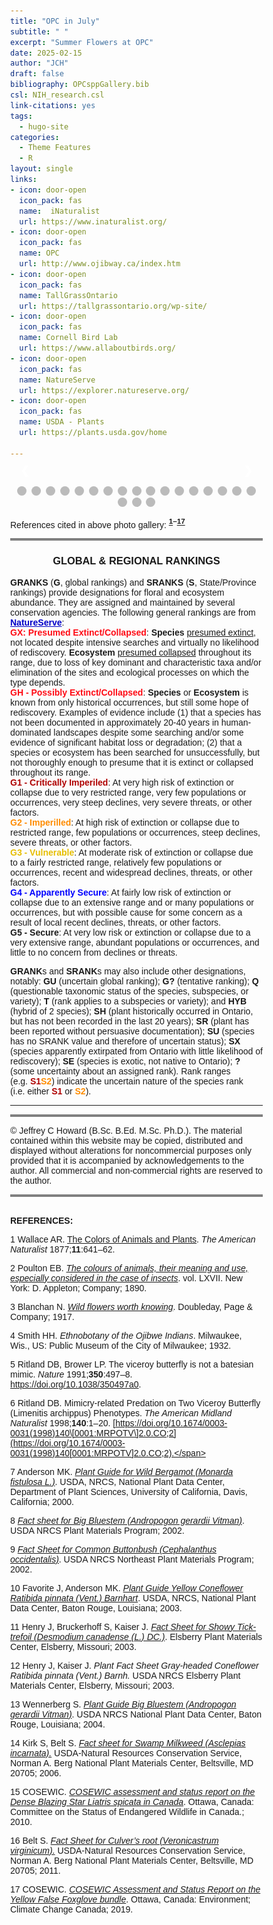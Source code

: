 ```yaml
---
title: "OPC in July"
subtitle: " "
excerpt: "Summer Flowers at OPC"
date: 2025-02-15
author: "JCH"
draft: false
bibliography: OPCsppGallery.bib
csl: NIH_research.csl
link-citations: yes
tags:
  - hugo-site
categories:
  - Theme Features
  - R
layout: single
links:
- icon: door-open
  icon_pack: fas
  name:  iNaturalist
  url: https://www.inaturalist.org/
- icon: door-open
  icon_pack: fas
  name: OPC
  url: http://www.ojibway.ca/index.htm
- icon: door-open
  icon_pack: fas
  name: TallGrassOntario
  url: https://tallgrassontario.org/wp-site/
- icon: door-open
  icon_pack: fas
  name: Cornell Bird Lab
  url: https://www.allaboutbirds.org/
- icon: door-open
  icon_pack: fas
  name: NatureServe
  url: https://explorer.natureserve.org/
- icon: door-open
  icon_pack: fas
  name: USDA - Plants
  url: https://plants.usda.gov/home

---
```


<style type="text/css">
* {box-sizing:border-box}
body {font-family: Verdana, sans-serif; margin:0}
.mySlides {display: none}
img {vertical-align: middle;}

/* ======================= */
/* SlideShow container CSS */
/* ======================= */
.slideshow-container {
  max-width: 600px;
  position: relative;
  margin: auto;
  }
/* ========================== */
/* Hide the images by default */
/* ========================== */
.mySlides {
  display: none;
  }
/* ======================== */
/*  Next & previous buttons */
/* ======================== */
.prev, .next {
  cursor: pointer;
  position: absolute;
  top: 50%;
  width: auto;
  margin-top: -22px;
  padding: 16px;
  color: white;
  font-weight: bold;
  font-size: 18px;
  transition: 0.6s ease;
  border-radius: 0 3px 3px 0;
  user-select: none;
  }
/* ================================ */
/* Position: "next button" to right */
/* ================================ */
.next {
  right: 0;
  border-radius: 3px 0 0 3px;
  }
/* ====================================================== */
/* On hover: black bkgd color with little bit see-through */
/* ====================================================== */
.prev:hover, .next:hover {
  background-color: rgba(0,0,0,0.8);
  }

/* ====================== */
/* Caption Container text */
/* ====================== */
.caption-container {
  font-size: 14px;
  text-align: left;
  background-color: rgb(240,240,240);
  padding: 5px 5px;
  color: white;
}

/* ===================== */
/* Number text (1/10 etc) */
/* ===================== */
.numbertext {
  color: #f2f2f2;
  font-size: 12px;
  padding: 8px 12px;
  position: absolute;
  top: 0;
  }
/* =========================== */
/*   Dots/bullets/indicators   */
/* =========================== */
.dot {
  cursor: pointer;
  height: 15px;
  width: 15px;
  margin: 0 2px;
  background-color: #bbb;
  border-radius: 50%;
  display: inline-block;
  transition: background-color 0.6s ease;
  }
.active, .dot:hover {
  background-color: #717171;
  }

/* ==================== */
/*   Fading animation   */
/* ==================== */
.fade {
  animation-name: fade;
  animation-duration: 1.5s;
  }
@keyframes fade {
  from {opacity: .4}
  to {opacity: 1}
  }

/* =============================== */
/*          CSS for Links          */
/* =============================== */
a.one:link {color: rgb(0, 0, 200);}
a.one:visited {color: rgb(192, 20, 172);}
a.one:hover {color: rgb(255, 20, 100);}

/* ============================== */
/*     CSS for stylizing text     */
/* ============================== */
#Blk { font-weight: bold; color: rgb(0, 0, 0); }
#blk { color: rgb(0, 0, 0); }
#Red { font-weight: bold; color: rgb(255, 10, 20); }
#Dred { font-weight: bold; color: rgb(175, 0, 0); }
#Or { font-weight: bold; color: rgb(255, 140, 0); }
#Gold { font-weight: bold; color: rgb(230, 190, 0); }
#Gr2 { font-weight: bold; color: rgb(25, 150, 25); }
#Teal { font-weight: bold; color: rgb(60, 180, 180); }
#Blue { font-weight: bold; color: blue; }
#Glacialb { font-weight: bold; color: rgb(54, 139, 193); }
#Violet { font-weight: bold; color: rgb(180, 73, 255); }
#Purple { font-weight: bold; color: rgb(150, 0, 255); }
#Magenta { font-weight: bold; color: rgb(255, 0, 255); }
#Salmon { font-weight: bold; color: rgb(255, 140, 160); }
#Silver { font-weight: bold; color: rgb(192, 192, 192); }
#Gray { font-weight: bold; color: rgb(155, 155, 155); }
#Rust { font-weight: bold; color: rgb(183, 65, 14); }
#Dbr { font-weight: bold; color: rgb(100, 20, 20); }
</style>
<!-- Slideshow container -->

<div class="slideshow-container">

<!-- Full-width images with number and caption text -->

<div class="mySlides fade">

<div class="numbertext">

1 / 20

</div>

<img src="images/July2010_BBstemGrass.jpg" alt="" width="100%"/>

<div class="caption-container">

<p id="caption">
<span id="blk">
<i>Andropogon gerardi</i> (<span id="Blue">S4</span>, <b>G5</b>), commonly known as <b><a class="one" href="https://www.inaturalist.org/taxa/121968-Andropogon-gerardi" target="_blank" title="Go to iNaturalist">Big Bluestem</a></b>, is a native perennial tall grass (<i>Poaceae</i> family). It grows to impressive heights (~3 m) and forms extensive underground rhizome and root systems. Part of the stem turns blue or purple as it matures (see inset), while the inflorescence consists of digit-like <b>racemes</b> (Note: upper inset shows five digit-like <b>rames</b>). Small petal-less flowers, or <b>spikelets</b>, line the length of each <b>rame</b> (Note: rust coloured anthers hanging from <b>spikelets</b>). The extensive rhizome and root structure of <i>A. gerardi</i> makes it well adapted to natural disturbances (i.e. ground fires, grazing). It’s highly valued as forage for livestock and an important source of food and shelter for birds and insects (<b>USDA</b> 2002, <b>Wennerberg</b> 2004).</span>
</p>

</div>

</div>

<div class="mySlides fade">

<div class="numbertext">

2 / 20

</div>

<img src="images/July2010_CanTfoil.jpg" alt="" width="100%"/>

<div class="caption-container">

<p id="caption">
<span id="blk"><i>Desmodium canadense</i> (<span id="Blue">S4</span>, <b>G5</b>),
commonly known as <b><a class="one" href="https://www.inaturalist.org/taxa/129505-Desmodium-canadense" target="_blank" title="Go to iNaturalist"></a>Canadian tick-trefoil</b>, is a native perennial forb and member of the legume family <i>Fabaceae</i>. It serves as the larval host plant for several butterfly species (e.g. <b>Eastern tailed-blue</b>) and the bright pea-shaped pink-purple flowers provide nectar for pollinating insects and hummingbirds (<b>Henry</b> et.al. 2003).</span>
</p>

</div>

</div>

<div class="mySlides fade">

<div class="numbertext">

3 / 20

</div>

<img src="images/July2010_CulvRoot.jpg" alt="" width="100%"/>

<div class="caption-container">

<p id="caption">
<span id="blk"><i>Veronicastrum virginicum</i> (<span id="Or">S2</span>, <span id="Blue">G4</span>), commonly known as <b><a class="one" href="https://www.inaturalist.org/taxa/141767-Veronicastrum-virginicum" target="_blank" title="Go to iNaturalist">Culver’s root</a></b>, is a rare native perennial forb and member of the plantain family <i>Plantaginaceae</i>. The branching inflorescence (i.e. spike-like <b>raceme</b>) at the top of the plant is reminiscent of a showy candelabra (see lower inset). Each branch supports multiple white flowers that are crowded together. Each tube-like flower (i.e. <b>tepals</b> are fused) contains one or two relatively long (~9 mm) stamens that are topped by golden-brown anthers (<b>Belt</b> 2011).</span>
</p>

</div>

</div>

<div class="mySlides fade">

<div class="numbertext">

4 / 20

</div>

<img src="images/July2010_DBStar.jpg" alt="" width="100%"/>

<div class="caption-container">

<p id="caption">
<span id="blk"><i>Liatris spicata</i> (<span id="Or">S2</span>, <b>G5</b>), commonly known as <b><a class="one" href="https://www.inaturalist.org/taxa/117439-Liatris-spicata" target="_blank" title="Go to iNaturalist">Marsh Blazing Star</a></b> or <b>Dense Blazing Star</b>, is a provincially rare native perennial forb and member of the family <i>Asteraceae</i>. The relatively tall (upwards of 1.5 m) showy purple-pinkish spikes of densely packed flowers attract many pollinating insects and hummingbirds. Each flower-head contains several <b>disc florets</b>. The upper part of the <b>floret’s</b> corolla forms 5 tiny lobes that produce a star-shaped pattern (see inset). Emerging from the centre of each <b>floret</b> is a deeply split long curly white-pinkish <b>style</b> (i.e. middle part of pistil) that collectively give the inflorescence a fuzzy appearance. The last <b>COSEWIC</b> Report (2010) identified 10 extant populations within the province with an estimated total population of 60,000-70,000 plants. All known populations have been declining due to habitat loss.</span>
</p>

</div>

</div>

<div class="mySlides fade">

<div class="numbertext">

5 / 20

</div>

<img src="images/July2010_EButtonBush.jpg" alt="" width="100%"/>

<div class="caption-container">

<p id="caption">
<span id="blk"><i>Cephalanthus occidentalis</i> (<b>S5</b>, <b>G5</b>), commonly known as <b><a class="one" href="https://www.inaturalist.org/taxa/52763-Cephalanthus-occidentalis" target="_blank" title="Go to iNaturalist">Buttonbush</a></b>, is a native deciduous shrub and member of the family <i>Rubiaceae</i>. The spherical pin-cushion like inflorescence contains many small white tubular flowers that have a prominent yellow tipped (may turn brownish) <b>stigma</b> protruding from its centre. Besides its aesthetic appeal <i>C. occidentalis</i> is an important food resource (i.e. nectar, foliage, seeds) for pollinating insects, hummingbirds, waterfowl, shorebirds and white tailed deer (<b>USDA</b> 2002).</span>
</p>

</div>

</div>

<div class="mySlides fade">

<div class="numbertext">

6 / 20

</div>

<img src="images/July2010_FFLoosestrife.jpg" alt="" width="100%"/>

<div class="caption-container">

<p id="caption">
<span id="blk"><i>Lysimachia quadriflora</i> (<span id="Blue">S4</span>, <b>G5</b>), commonly known as <b><a class="one" href="https://www.inaturalist.org/taxa/165013-Lysimachia-quadriflora" target="_blank" title="Go to iNaturalist">Narrow-leaved Loosestrife</a></b> or <b>Four-flower Yellow Loosestrife</b>, is a native perennial forb and member of the primrose family <i>Primulaceae</i>. The inflorescence consists of clusters of four yellow flowers, each attached via a small <b>pedicel</b> to the ends of branches (Note: usually drooping and not all in bloom at the same time). The <b>corolla</b> consists of five yellow petals that have a short sharp tip at their apex.</span>
</p>

</div>

</div>

<div class="mySlides fade">

<div class="numbertext">

7 / 20

</div>

<img src="images/July2010_Fspurge.jpg" alt="" width="100%"/>

<div class="caption-container">

<p id="caption">
<span id="blk"><i>Euphorbia corollata</i> (<span id="Blue">S4</span>, <b>G5</b>), commonly known as <b><a class="one" href="https://www.inaturalist.org/taxa/81824-Euphorbia-corollata" target="_blank" title="Go to iNaturalist">Eastern flowering spurge</a></b>, is a native perennial forb and member of the Spurge family <i>Euphorbiaceae</i>. The <b>cyathium</b> (i.e. specialized pseudo-flower) of this spurge is made up of a whorl of five petal-like white bracts that enclose either female (pistillate) or male (staminate) reproductive parts. The small elliptic green leaves with their conspicuous mid-vein are arranged in whorls just below the terminal florescence. However, at the base of the plant the leaves are much larger and either arranged alternately or in whorls.</span>
</p>

</div>

</div>

<div class="mySlides fade">

<div class="numbertext">

8 / 20

</div>

<img src="images/July2010_GSflower.jpg" alt="" width="100%"/>

<div class="caption-container">

<p id="caption">
<span id="blk"><i>Helianthus giganteus</i> (<b>S5</b>, <b>G5</b>), commonly known as <b><a class="one" href="https://www.inaturalist.org/taxa/116688-Helianthus-giganteus" target="_blank" title="Go to iNaturalist">Giant Sunflower</a></b>, is a native perennial forb and member of the family <i>Asteraceae</i>. As the name suggests it is a very tall plant (can exceed 3 m) with long narrow simple leaves and reddish, partly rough, erect stems. The bright yellow flowers are made up of 12-to-20 outer petal-like rays (i.e. <b>ray florets</b>) and multiple (~60) tiny <b>disc florets</b> (i.e. centre piece that produces seeds) that have slightly protruding black or dark brown anthers.</span>
</p>

</div>

</div>

<div class="mySlides fade">

<div class="numbertext">

9 / 20

</div>

<img src="images/July2010_SqStMonkeyF.jpg" alt="" width="100%"/>

<div class="caption-container">

<p id="caption">
<span id="blk"><i>Mimulus ringens</i> (<b>S5</b>, <b>G5</b>), commonly known as <b><a class="one" href="https://www.inaturalist.org/taxa/62399-Mimulus-ringens" target="_blank" title="Go to iNaturalist">Square-stemmed Monkeyflower</a></b>, is a native perennial forb and member of the lopseed family <i>Phrymaceae</i>. The plant has lance-shaped sessile (clasping) leaves and its tubular flowers (bilaterally symmetric) have a purplish corolla with a slightly hairy (i.e. pubescent) golden lower palate (throat nearly closed).</span>
</p>

</div>

</div>

<div class="mySlides fade">

<div class="numbertext">

10 / 20

</div>

<img src="images/July2010_TIronweed.jpg" alt="" width="100%"/>

<div class="caption-container">

<p id="caption">
<span id="blk"><i>Vernonia gigantea</i> (<span id="Dred">S1</span>, <b>G5</b>), commonly known as <b><a class="one" href="https://www.inaturalist.org/taxa/127037-Vernonia-gigantea" target="_blank" title="Go to iNaturalist">Tall Ironweed</a></b>, is a very rare (provincially) native perennial forb and member of the family <i>Asteraceae</i>. The plant’s stem is largely a purplish green colour. The leaves are lance-like with serrated margins and may be sessile (i.e. no petiole, directly attached to stem). The loosely arranged flowers form flat-top like clusters, with each small scaly flower head being made up of multiple (upwards of 30) red-purple tubular <b>disc florets</b>.</span>
</p>

</div>

</div>

<div class="mySlides fade">

<div class="numbertext">

11 / 20

</div>

<img src="images/July2010_PJPweed.jpg" alt="" width="100%"/>

<div class="caption-container">

<p id="caption">
<span id="blk"><i>Eutrochium purpureum</i> (<span id="Blue">S4</span>, <b>G5</b>), commonly known as <b><a class="one" href="https://www.inaturalist.org/taxa/85378-Eutrochium-purpureum" target="_blank" title="Go to iNaturalist">Purple Joe-Pye weed</a></b>, is a native perennial forb and member of the family <i>Asteraceae</i>. The robust stems support large clusters of flower heads, often bending downward due to their weight. The inflorescence consists of loosely arranged purplish flowers in a flat top configuration (i.e. <b>corymbiform</b> arrays). Each <b>disc floret</b> (5-to-8 per head) has a small tubular corolla that is pale purplish in colour with 5 tiny teeth-like extensions along the rim. A long divided white style protrudes from the centre of each <b>disc floret</b> giving the inflorescence a brush-like appearance. The nectar and subsequent seeds these flowers produce attracts many pollinating insects and birds. As <b>Blanchan</b> (1917) so eloquently stated “<i>…this vigorous composite spreads clusters of soft, fringy bloom that, however deep or pale of tint, are ever conspicuous advertisements, even when the golden-rods, sunflowers, and asters enter into close competition for insect trade</i>”.</span>
</p>

</div>

</div>

<div class="mySlides fade">

<div class="numbertext">

12 / 20

</div>

<img src="images/July2010_RWSunflower.jpg" alt="" width="100%"/>

<div class="caption-container">

<p id="caption">
<span id="blk"><i>Helianthus divaricatus</i> (<b>S5</b>, <b>G5</b>), commonly known as <b><a class="one" href="https://www.inaturalist.org/taxa/84113-Helianthus-divaricatus" target="_blank" title="Go to iNaturalist">Rough Woodland Sunflower</a></b>, is a native perennial forb and member of the family <i>Asteraceae</i>. The blade like leaves are noticeably rough when touched (i.e. <b>hispidulous</b>, covered in tiny stiff hairs), somewhat reminiscent of fine sandpaper. The bright yellow <b>ray florets</b> (8–12 rays) surround the central <b>disc florets</b> (~40 tubular flowers) that boast dark brown to black anthers.</span>
</p>

</div>

</div>

<div class="mySlides fade">

<div class="numbertext">

13 / 20

</div>

<img src="images/July2010_SwMilkweed.jpg" alt="" width="100%"/>

<div class="caption-container">

<p id="caption">
<span id="blk"> <i>Asclepias incarnata</i> (<b>S5</b>, <b>G5</b>), commonly known as <b><a class="one" href="https://www.inaturalist.org/taxa/125381-Asclepias-incarnata" target="_blank" title="Go to iNaturalist">Swamp Milkweed</a></b>, is a native perennial forb that often grows in damp wet soils (e.g. country road side ditches). The round clusters (i.e. <b>unbels</b>) of pink crown-like flowers attract many pollinating insects including Monarch butterflies (<b>Kirk</b> and <b>Belt</b> 2006).</span>
</p>

</div>

</div>

<div class="mySlides fade">

<div class="numbertext">

14 / 20

</div>

<img src="images/July2010_TMsweet.jpg" alt="" width="100%"/>

<div class="caption-container">

<p id="caption">
<span id="blk"><i>Spiraea tomentosa</i> (<b>S5</b>, <b>G5</b>), commonly known as <b><a class="one" href="https://www.inaturalist.org/taxa/48682-Spiraea-tomentosa" target="_blank" title="Go to iNaturalist">Steeplebush</a></b> or <b>Meadowsweet</b>, is a native perennial shrub like plant and member of the rose family <i>Rosaceae</i>. The beautiful “<i>…pink spires, which bloom from the top downward</i>” (<b>Blanchan</b> 1917) form a pyramid shaped inflorescence that can potentially hold 100s of tiny flowers. These colourful flowers attract many pollinating insects, as well as the eye of anyone who might be passing by.</span>
</p>

</div>

</div>

<div class="mySlides fade">

<div class="numbertext">

15 / 20

</div>

<img src="images/July2010_TTkseed.jpg" alt="" width="100%"/>

<div class="caption-container">

<p id="caption">
<span id="blk">
<i>Coreopsis tripteris</i> (<span id="Dred">S1</span>, <b>G5</b>), commonly known as <b><a class="one" href="https://www.inaturalist.org/taxa/123957-Coreopsis-tripteris" target="_blank" title="Go to iNaturalist">Tall Tickseed</a></b> or <b>Tall Coreopsis</b>, is a provincially rare native perennial forb and member of the family <i>Asteraceae</i>. The leaves of the plant are divided into 3 leaflets (hence the name) and the bright yellow <b>ray florets</b> frame many reddish-brown central <b>disc florets</b>.</span>
</p>

</div>

</div>

<div class="mySlides fade">

<div class="numbertext">

16 / 20

</div>

<img src="images/July2010_Viceroy_DBstar.jpg" alt="" width="100%"/>

<div class="caption-container">

<p id="caption">
<span id="blk"><i>Limenitis archippus</i> (<b>S5</b>, <b>G5</b>), commonly known as the <b><a class="one" href="https://www.inaturalist.org/taxa/58586-Limenitis-archippus" target="_blank" title="Go to iNaturalist">Viceroy</a></b>, is a native North American butterfly and member of the family <i>Nymphalidae</i>. The <b>aposematic</b> colour patterns of the <b>Viceroy</b> mimic that of the locally dominant <i>Danaid</i> species (i.e. <b>Monarch</b> or <b>Queen</b> butterfly), thus advertising its distasteful nature to predators (<b>Wallace</b> 1871, <b>Poulton</b> 1890, <b>Ritland</b> and <b>Bower</b> 1991, <b>Ritland</b> 1998). The <b>Viceroy</b> is easily distinguished from the <b>Monarch</b> by its smaller size and tell-tale black line running across the veins along the lower half of the hind-wing.</span>
</p>

</div>

</div>

<div class="mySlides fade">

<div class="numbertext">

17 / 20

</div>

<img src="images/July2010_WBerg_ESTail.jpg" alt="" width="100%"/>

<div class="caption-container">

<p id="caption">
<span id="blk"><i>Monarda fistulosa</i> (<b>S5</b>, <b>G5</b>), commonly known as <b><a class="one" href="https://www.inaturalist.org/taxa/85320-Monarda-fistulosa" target="_blank" title="Go to iNaturalist">Wild Bergamot</a></b>, is a native perennial forb and member of the mint family <i>Lamiaceae</i>. Circular clusters of the fragrant lavender coloured flowers (20-50) are perched at the end of branches. Each tubular flower within this cluster has four fused <b>tepals</b> with a lower lip slightly curved downward and a thinner straight upper lip bearing tiny white fluffy hairs at the tip. Two brown-tipped stamens protruding out from under the upper lip add to the showy nature of the flower. According to <b>Smith</b> (1932) First Nations People used to “<i>…gather and dry the whole plant, boiling it in a vessel to obtain the volatile oil to inhale to cure catarrh and bronchial affections</i>” (Note: <u>catarrh</u> refers to the buildup of phlegm in the airways). The fragrant plant attracts many pollinating insects such as <i>Papilio glaucus</i> (<b>S5</b>, <b>G5</b>), otherwise known as the <b><a class="one" href="https://www.inaturalist.org/taxa/60551-Papilio-glaucus" target="_blank" title="Go to iNaturalist">Eastern Tiger Swallowtail</a></b>.</span>
</p>

</div>

</div>

<div class="mySlides fade">

<div class="numbertext">

18 / 20

</div>

<img src="images/July2010_WMsweet.jpg" alt="" width="100%"/>

<div class="caption-container">

<p id="caption">
<span id="blk"><i>Spiraea alba</i> (<b>S5</b>, <b>G5</b>), commonly known as <b><a class="one" href="https://www.inaturalist.org/taxa/126823-Spiraea-alba" target="_blank" title="Go to iNaturalist">Narrowleaf Meadowsweet</a></b>, is a native perennial shrub like plant and member of the rose family <i>Rosaceae</i>. This relatively tall plant (upwards of 8 feet in height) is a showy addition to the open wet low lying fields it usually shares with <i>S. tomentosa</i>. The “<i>…Fleecy white plumes of meadow-sweet</i>” (<b>Blanchan</b> 1917) form pyramidal shaped <b>panicles</b> that contain many tiny white flowers densely packed together. The individual flowers have 5 white petals and multiple long stamens (upwards of 50) each tipped by a golden brown anther.</span>
</p>

</div>

</div>

<div class="mySlides fade">

<div class="numbertext">

19 / 20

</div>

<img src="images/July2010_YFFoxglove.jpg" alt="" width="100%"/>

<div class="caption-container">

<p id="caption">
<span id="blk"><i>Aureolaria flava</i> (<span id="Or">S2</span>, <b>G5</b>), commonly known as <b><a class="one" href="https://www.inaturalist.org/taxa/62404-Aureolaria-flava" target="_blank" title="Go to iNaturalist">Smooth Yellow False Foxglove</a></b>, is a provincially rare native perennial plant and member of the broomrape family <i>Orobanchaceae</i>. These beautiful yellow flowers can be found clustered underneath oak trees within the provincial nature reserve of <b>OPC</b>. Like many other members of the <i>Orobanchaceae</i> family (e.g. <b>Canadian lousewort</b>) <i>A. flava</i> is a hemi-parasitic plant that actively siphons nutrients from the roots of neighbouring oak trees. The basal leaves (inset) are relatively long and distinctly <b>pinnatifid</b> (i.e. lobed, feather like leaves). The individual flowers have a smooth green bell shaped <b>calyx</b> (i.e. leafy outermost whorl at base of flower bud) and a bright yellow tubular corolla with five spreading lobes. The lower interior or “throat” of the corolla is slightly hairy (i.e. <b>pubescent</b>) and spur-shaped anthers can be seen protruding out between the lobes. The latest <b>COSEWIC</b> report (2018) estimates that there are only seven extant sub-populations within the country. In total there are between 464 and 1409 mature individuals. Since <i>A. flava</i> is not able to self-pollinate only sites with sizable populations, like <b>OPC</b>, will continue to maintain the species here in Canada.</span>
</p>

</div>

</div>

<div class="mySlides fade">

<div class="numbertext">

20 / 20

</div>

<img src="images/July2010_GrHConeflower.jpg" alt="" width="100%"/>

<div class="caption-container">

<p id="caption">
<span id="blk">
<i>Ratibida pinnata</i> (<span id="Gold">S3</span>, <b>G5</b>), commonly known as <b><a class="one" href="https://www.inaturalist.org/taxa/85331-Ratibida-pinnata" target="_blank" title="Go to iNaturalist">Gray-head Prairie Coneflower</a></b>, is a provincially rare native perennial forb and member of the family <i>Asteraceae</i>. The distinctive flower heads contain multiple (6-to-15) drooping yellow <b>ray florets</b>, and a cone-like gray-greenish central disc covered by upwards of 200 tiny brown <b>disc florets</b> that bloom from the bottom upwards. Like other sunflowers it attracts many pollinating insects and seed eating birds (<b>Henry</b> and <b>Kaiser</b> 2003, <b>Favorite</b> and <b>Anderson</b> 2003).</span>
</p>

</div>

</div>

<!-- Next and previous buttons -->

<a class="prev" onclick="plusSlides(-1)">❮</a>
<a class="next" onclick="plusSlides(1)">❯</a>

</div>

<br>

<!-- The dots/circles -->

<div style="text-align:center">

<span class="dot" onclick="currentSlide(1)"></span>
<span class="dot" onclick="currentSlide(2)"></span>
<span class="dot" onclick="currentSlide(3)"></span>
<span class="dot" onclick="currentSlide(4)"></span>
<span class="dot" onclick="currentSlide(5)"></span>
<span class="dot" onclick="currentSlide(6)"></span>
<span class="dot" onclick="currentSlide(7)"></span>
<span class="dot" onclick="currentSlide(8)"></span>
<span class="dot" onclick="currentSlide(9)"></span>
<span class="dot" onclick="currentSlide(10)"></span>
<span class="dot" onclick="currentSlide(11)"></span>
<span class="dot" onclick="currentSlide(12)"></span>
<span class="dot" onclick="currentSlide(13)"></span>
<span class="dot" onclick="currentSlide(14)"></span>
<span class="dot" onclick="currentSlide(15)"></span>
<span class="dot" onclick="currentSlide(16)"></span>
<span class="dot" onclick="currentSlide(17)"></span>
<span class="dot" onclick="currentSlide(18)"></span>
<span class="dot" onclick="currentSlide(19)"></span>
<span class="dot" onclick="currentSlide(20)"></span>

</div>

<!-- Java Script -->
<script>
<!-- Show first slide -->
let slideIndex = 1;
showSlides(slideIndex);
<!-- calling function to move to nth slide and show that slide. -->
function plusSlides(n) {
  showSlides(slideIndex += n);
  }
<!-- Sets slideIndex to n and then shows the nth slide. -->
function currentSlide(n) {
  showSlides(slideIndex = n);
  }
<!-- Inside showSlides function declare an empty variable i -->
<!-- Look in HTML for elements with class designations mySlides and dot -->
<!-- If end of list is reached set slideIndex back to 1. -->
<!-- If go backwards past first slide go to end slide (slides.length) -->
<!-- then set the display style of all slides to none (n = 0) -->
<!-- to remove all slides from the DOM (hides them) -->
function showSlides(n) {
  let i;
  let slides = document.getElementsByClassName("mySlides");
  let dots = document.getElementsByClassName("dot");
  if (n > slides.length) {slideIndex = 1}    
  if (n < 1) {slideIndex = slides.length}
  for (i = 0; i < slides.length; i++) {
    slides[i].style.display = "none";  
  }
<!-- Remove "active" class from all elements with "dot" as their class -->
  for (i = 0; i < dots.length; i++) {
    dots[i].className = dots[i].className.replace(" active", "");
  }
<!-- Set display style of slideIndex - 1 to block, -->
<!-- making it effectively visible (previously set to 'none') -->
<!-- and add active class to the dot of index slideIndex-1. -->
  slides[slideIndex-1].style.display = "block";  
  dots[slideIndex-1].className += " active";
  }
</script>

References cited in above photo gallery: <b><sup>[1](#ref-wallace_colors_1877)–[17](#ref-cosewic_cosewic_2019)</sup></b>

<hr style="border:2px solid gray">

<div align="center">

<h3>
GLOBAL & REGIONAL RANKINGS
</h3>

</div>

**GRANKS** (**G**, global rankings) and **SRANKS** (**S**, State/Province rankings) provide designations for floral and ecosystem abundance. They are assigned and maintained by several conservation agencies. The following general rankings are from **<a class="one" href="https://explorer.natureserve.org/AboutTheData/DataTypes/ConservationStatusCategories" target="_blank" title="Go to NatureServe">NatureServe</a>**:  
<span id="Red">GX: Presumed Extinct/Collapsed</span>: **Species** <u>presumed extinct</u>, not located despite intensive searches and virtually no likelihood of rediscovery. **Ecosystem** <u>presumed collapsed</u> throughout its range, due to loss of key dominant and characteristic taxa and/or elimination of the sites and ecological processes on which the type depends.  
<span id="Red">GH - Possibly Extinct/Collapsed</span>: **Species** or **Ecosystem** is known from only historical occurrences, but still some hope of rediscovery. Examples of evidence include (1) that a species has not been documented in approximately 20-40 years in human-dominated landscapes despite some searching and/or some evidence of significant habitat loss or degradation; (2) that a species or ecosystem has been searched for unsuccessfully, but not thoroughly enough to presume that it is extinct or collapsed throughout its range.  
<span id="Dred">G1 - Critically Imperiled</span>: At very high risk of extinction or collapse due to very restricted range, very few populations or occurrences, very steep declines, very severe threats, or other factors.  
<span id="Or">G2 - Imperilled</span>: At high risk of extinction or collapse due to restricted range, few populations or occurrences, steep declines, severe threats, or other factors.  
<span id="Gold">G3 - Vulnerable</span>: At moderate risk of extinction or collapse due to a fairly restricted range, relatively few populations or occurrences, recent and widespread declines, threats, or other factors.  
<span id="Blue">G4 - Apparently Secure</span>: At fairly low risk of extinction or collapse due to an extensive range and or many populations or occurrences, but with possible cause for some concern as a result of local recent declines, threats, or other factors.  
<b>G5 - Secure</b>: At very low risk or extinction or collapse due to a very extensive range, abundant populations or occurrences, and little to no concern from declines or threats.

**GRANK**s and **SRANK**s may also include other designations, notably: **GU** (uncertain global ranking); **G?** (tentative ranking); **Q** (questionable taxonomic status of the species, subspecies, or variety); **T** (rank applies to a subspecies or variety); and **HYB** (hybrid of 2 species); **SH** (plant historically occurred in Ontario, but has not been recorded in the last 20 years); **SR** (plant has been reported without persuasive documentation); **SU** (species has no SRANK value and therefore of uncertain status); **SX** (species apparently extirpated from Ontario with little likelihood of rediscovery); **SE** (species is exotic, not native to Ontario); **?** (some uncertainty about an assigned rank). Rank ranges (e.g. <span id="Dred">S1</span><span id="Or">S2</span>) indicate the uncertain nature of the species rank (i.e. either <span id="Dred">S1</span> or <span id="Or">S2</span>).

------------------------------------------------------------------------

<hr style="border:2px solid gray">
<!--------------------------------------------------------------------->

© Jeffrey C Howard (B.Sc. B.Ed. M.Sc. Ph.D.). The material contained within this website may be copied, distributed and displayed without alterations for noncommercial purposes only provided that it is accompanied by acknowledgements to the author. All commercial and non-commercial rights are reserved to the author.  
<!--------------------------------------------------------------------->

<hr style="border:2px solid gray">

<a id="Refs"></a>  
**REFERENCES:**

<script src='https://storage.ko-fi.com/cdn/scripts/overlay-widget.js'></script>
<script>
  kofiWidgetOverlay.draw('jch274202227', {
    'type': 'floating-chat',
    'floating-chat.donateButton.text': 'Help Support',
    'floating-chat.donateButton.background-color': '#00b9fe',
    'floating-chat.donateButton.text-color': '#fff'
  });
</script>

<div id="refs" class="references csl-bib-body" entry-spacing="0">

<div id="ref-wallace_colors_1877" class="csl-entry">

<span class="csl-left-margin">1 </span><span class="csl-right-inline">Wallace AR. [The Colors of Animals and Plants](https://www.jstor.org/stable/2448401). *The American Naturalist* 1877;**11**:641–62.</span>

</div>

<div id="ref-poulton_colours_1890" class="csl-entry">

<span class="csl-left-margin">2 </span><span class="csl-right-inline">Poulton EB. *[The colours of animals, their meaning and use, especially considered in the case of insects](https://doi.org/10.5962/bhl.title.11353)*. vol. LXVII. New York: D. Appleton; Company; 1890.</span>

</div>

<div id="ref-blanchan_wild_1917" class="csl-entry">

<span class="csl-left-margin">3 </span><span class="csl-right-inline">Blanchan N. *[Wild flowers worth knowing](http://archive.org/details/wildflowersworth00nelt_0)*. Doubleday, Page & Company; 1917.</span>

</div>

<div id="ref-smith_ethnobotany_1932" class="csl-entry">

<span class="csl-left-margin">4 </span><span class="csl-right-inline">Smith HH. *Ethnobotany of the Ojibwe Indians*. Milwaukee, Wis., US: Public Museum of the City of Milwaukee; 1932.</span>

</div>

<div id="ref-ritland_viceroy_1991" class="csl-entry">

<span class="csl-left-margin">5 </span><span class="csl-right-inline">Ritland DB, Brower LP. The viceroy butterfly is not a batesian mimic. *Nature* 1991;**350**:497–8. <https://doi.org/10.1038/350497a0>.</span>

</div>

<div id="ref-ritland_mimicry-related_1998" class="csl-entry">

<span class="csl-left-margin">6 </span><span class="csl-right-inline">Ritland DB. Mimicry-related Predation on Two Viceroy Butterfly (Limenitis archippus) Phenotypes. *The American Midland Naturalist* 1998;**140**:1–20. [https://doi.org/10.1674/0003-0031(1998)140\[0001:MRPOTV\]2.0.CO;2](https://doi.org/10.1674/0003-0031(1998)140[0001:MRPOTV]2.0.CO;2).</span>

</div>

<div id="ref-anderson_plant_2000" class="csl-entry">

<span class="csl-left-margin">7 </span><span class="csl-right-inline">Anderson MK. *[Plant Guide for Wild Bergamot (Monarda fistulosa L.)](https://plants.usda.gov/plant-profile/MOFI)*. USDA, NRCS, National Plant Data Center, Department of Plant Sciences, University of California, Davis, California; 2000.</span>

</div>

<div id="ref-noauthor_fact_2002" class="csl-entry">

<span class="csl-left-margin">8 </span><span class="csl-right-inline">*[Fact sheet for Big Bluestem (Andropogon gerardii Vitman)](https://plants.usda.gov/plant-profile/ANGE)*. USDA NRCS Plant Materials Program; 2002.</span>

</div>

<div id="ref-noauthor_fact_2002-1" class="csl-entry">

<span class="csl-left-margin">9 </span><span class="csl-right-inline">*[Fact Sheet for Common Buttonbush (Cephalanthus occidentalis)](https://plants.usda.gov/plant-profile/CEOC2)*. USDA NRCS Northeast Plant Materials Program; 2002.</span>

</div>

<div id="ref-favorite_plant_2003" class="csl-entry">

<span class="csl-left-margin">10 </span><span class="csl-right-inline">Favorite J, Anderson MK. *[Plant Guide Yellow Coneflower Ratibida pinnata (Vent.) Barnhart](https://plants.usda.gov/plant-profile/RAPI)*. USDA, NRCS, National Plant Data Center, Baton Rouge, Louisiana; 2003.</span>

</div>

<div id="ref-henry_fact_2003" class="csl-entry">

<span class="csl-left-margin">11 </span><span class="csl-right-inline">Henry J, Bruckerhoff S, Kaiser J. *[Fact Sheet for Showy Tick-trefoil (Desmodium canadense (L.) DC.)](https://plants.usda.gov/plant-profile/DECA7)*. Elsberry Plant Materials Center, Elsberry, Missouri; 2003.</span>

</div>

<div id="ref-henry_plant_2003" class="csl-entry">

<span class="csl-left-margin">12 </span><span class="csl-right-inline">Henry J, Kaiser J. *Plant Fact Sheet Gray-headed Coneflower Ratibida pinnata (Vent.) Barnh.* USDA NRCS Elsberry Plant Materials Center, Elsberry, Missouri; 2003.</span>

</div>

<div id="ref-wennerberg_plant_2004" class="csl-entry">

<span class="csl-left-margin">13 </span><span class="csl-right-inline">Wennerberg S. *[Plant Guide Big Bluestem (Andropogon gerardii Vitman)](https://plants.usda.gov/plant-profile/ANGE)*. USDA NRCS National Plant Data Center, Baton Rouge, Louisiana; 2004.</span>

</div>

<div id="ref-kirk_fact_2006" class="csl-entry">

<span class="csl-left-margin">14 </span><span class="csl-right-inline">Kirk S, Belt S. *[Fact sheet for Swamp Milkweed (Asclepias incarnata).](https://plants.usda.gov/plant-profile/ASIN)* USDA-Natural Resources Conservation Service, Norman A. Berg National Plant Materials Center, Beltsville, MD 20705; 2006.</span>

</div>

<div id="ref-cosewic_cosewic_2010" class="csl-entry">

<span class="csl-left-margin">15 </span><span class="csl-right-inline">COSEWIC. *[COSEWIC assessment and status report on the Dense Blazing Star Liatris spicata in Canada](https://publications.gc.ca/site/eng/372117/publication.html)*. Ottawa, Canada: Committee on the Status of Endangered Wildlife in Canada.; 2010.</span>

</div>

<div id="ref-belt_fact_2011" class="csl-entry">

<span class="csl-left-margin">16 </span><span class="csl-right-inline">Belt S. *[Fact Sheet for Culver’s root (Veronicastrum virginicum).](https://plants.usda.gov/plant-profile/VEVI4)* USDA-Natural Resources Conservation Service, Norman A. Berg National Plant Materials Center, Beltsville, MD 20705; 2011.</span>

</div>

<div id="ref-cosewic_cosewic_2019" class="csl-entry">

<span class="csl-left-margin">17 </span><span class="csl-right-inline">COSEWIC. *[COSEWIC Assessment and Status Report on the Yellow False Foxglove bundle](https://www.canada.ca/en/environment-climate-change/services/species-risk-public-registry/cosewic-assessments-status-reports/yellow-false-foxglove-bundle-2018.html)*. Ottawa, Canada: Environment; Climate Change Canada; 2019.</span>

</div>

</div>
